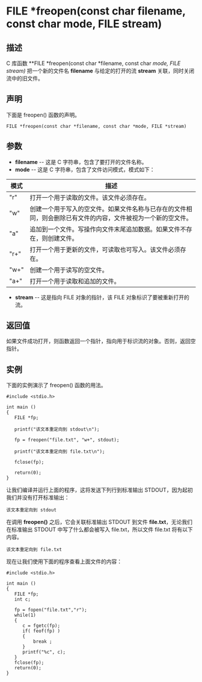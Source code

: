 # FILE *freopen(const char filename, const char mode, FILE stream)

## 描述

C 库函数 **FILE \*freopen(const char *filename, const char *mode, FILE *stream)** 把一个新的文件名 **filename** 与给定的打开的流 **stream** 关联，同时关闭流中的旧文件。

## 声明

下面是 freopen() 函数的声明。

```
FILE *freopen(const char *filename, const char *mode, FILE *stream)
```

## 参数

- **filename** -- 这是 C 字符串，包含了要打开的文件名称。
- **mode** -- 这是 C 字符串，包含了文件访问模式，模式如下：

| 模式 | 描述                                                         |
| ---- | ------------------------------------------------------------ |
| "r"  | 打开一个用于读取的文件。该文件必须存在。                     |
| "w"  | 创建一个用于写入的空文件。如果文件名称与已存在的文件相同，则会删除已有文件的内容，文件被视为一个新的空文件。 |
| "a"  | 追加到一个文件。写操作向文件末尾追加数据。如果文件不存在，则创建文件。 |
| "r+" | 打开一个用于更新的文件，可读取也可写入。该文件必须存在。     |
| "w+" | 创建一个用于读写的空文件。                                   |
| "a+" | 打开一个用于读取和追加的文件。                               |

- **stream** -- 这是指向 FILE 对象的指针，该 FILE 对象标识了要被重新打开的流。

## 返回值

如果文件成功打开，则函数返回一个指针，指向用于标识流的对象。否则，返回空指针。

## 实例

下面的实例演示了 freopen() 函数的用法。

```
#include <stdio.h>

int main ()
{
   FILE *fp;

   printf("该文本重定向到 stdout\n");

   fp = freopen("file.txt", "w+", stdout);

   printf("该文本重定向到 file.txt\n");

   fclose(fp);
   
   return(0);
}
```

让我们编译并运行上面的程序，这将发送下列行到标准输出 STDOUT，因为起初我们并没有打开标准输出：

```
该文本重定向到 stdout
```

在调用 **freopen()** 之后，它会关联标准输出 STDOUT 到文件 **file.txt**，无论我们在标准输出 STDOUT 中写了什么都会被写入 file.txt，所以文件 file.txt 将有以下内容。

```
该文本重定向到 file.txt
```

现在让我们使用下面的程序查看上面文件的内容：

```
#include <stdio.h>

int main ()
{
   FILE *fp;
   int c;

   fp = fopen("file.txt","r");
   while(1)
   {
      c = fgetc(fp);
      if( feof(fp) )
      {
          break ;
      }
      printf("%c", c);
   }
   fclose(fp);
   return(0);
}
```